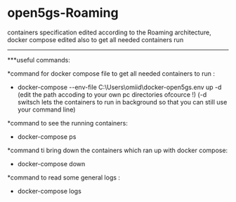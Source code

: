 # open5gs-Roaming

containers specification edited according to the Roaming architecture, docker compose edited also to get all needed containers run

----------------------------------------------------------------


***useful commands:

*command for docker compose file to get all needed containers to run :

- docker-compose --env-file C:\Users\omiid\docker-open5gs\.env up -d
(edit the path accoding to your own pc directories ofcource !)
(-d switsch lets the containers to run in background so that you can still use your command line)

*command to see the running containers:
- docker-compose ps

*command ti bring down the containers which ran up with docker compose:
- docker-compose down

*command to read some general logs : 
- docker-compose logs
  

